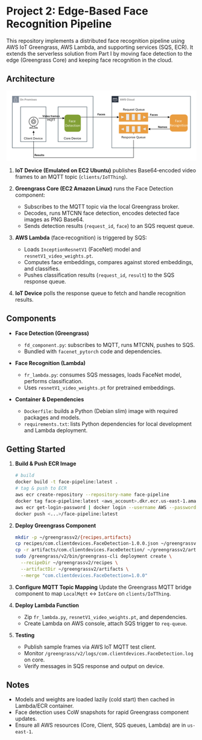 # Project 2: Edge-Based Face Recognition Pipeline

This repository implements a distributed face recognition pipeline using AWS IoT Greengrass, AWS Lambda, and supporting services (SQS, ECR). It extends the serverless solution from Part I by moving face detection to the edge (Greengrass Core) and keeping face recognition in the cloud.

## Architecture

![Architecture Diagram](architecture_diagram.png)

1. **IoT Device (Emulated on EC2 Ubuntu)** publishes Base64‑encoded video frames to an MQTT topic (`clients/IoTThing`).
2. **Greengrass Core (EC2 Amazon Linux)** runs the Face Detection component:

   * Subscribes to the MQTT topic via the local Greengrass broker.
   * Decodes, runs MTCNN face detection, encodes detected face images as PNG Base64.
   * Sends detection results (`request_id`, `face`) to an SQS request queue.
3. **AWS Lambda** (face‑recognition) is triggered by SQS:

   * Loads `InceptionResnetV1` (FaceNet) model and `resnetV1_video_weights.pt`.
   * Computes face embeddings, compares against stored embeddings, and classifies.
   * Pushes classification results (`request_id`, `result`) to the SQS response queue.
4. **IoT Device** polls the response queue to fetch and handle recognition results.

## Components

* **Face Detection (Greengrass)**

  * `fd_component.py`: subscribes to MQTT, runs MTCNN, pushes to SQS.
  * Bundled with `facenet_pytorch` code and dependencies.

* **Face Recognition (Lambda)**

  * `fr_lambda.py`: consumes SQS messages, loads FaceNet model, performs classification.
  * Uses `resnetV1_video_weights.pt` for pretrained embeddings.

* **Container & Dependencies**

  * `Dockerfile`: builds a Python (Debian slim) image with required packages and models.
  * `requirements.txt`: lists Python dependencies for local development and Lambda deployment.

## Getting Started

1. **Build & Push ECR Image**

   ```bash
   # build
   docker build -t face-pipeline:latest .
   # tag & push to ECR
   aws ecr create-repository --repository-name face-pipeline
   docker tag face-pipeline:latest <aws_account>.dkr.ecr.us-east-1.amazonaws.com/face-pipeline:latest
   aws ecr get-login-password | docker login --username AWS --password-stdin <aws_account>.dkr.ecr.us-east-1.amazonaws.com
   docker push <...>/face-pipeline:latest
   ```

2. **Deploy Greengrass Component**

   ```bash
   mkdir -p ~/greengrassv2/{recipes,artifacts}
   cp recipes/com.clientdevices.FaceDetection-1.0.0.json ~/greengrassv2/recipes/
   cp -r artifacts/com.clientdevices.FaceDetection/ ~/greengrassv2/artifacts/
   sudo /greengrass/v2/bin/greengrass-cli deployment create \
     --recipeDir ~/greengrassv2/recipes \
     --artifactDir ~/greengrassv2/artifacts \
     --merge "com.clientdevices.FaceDetection=1.0.0"
   ```

3. **Configure MQTT Topic Mapping**
   Update the Greengrass MQTT bridge component to map `LocalMqtt` ↔ `IotCore` on `clients/IoTThing`.

4. **Deploy Lambda Function**

   * Zip `fr_lambda.py`, `resnetV1_video_weights.pt`, and dependencies.
   * Create Lambda on AWS console, attach SQS trigger to `req-queue`.

5. **Testing**

   * Publish sample frames via AWS IoT MQTT test client.
   * Monitor `/greengrass/v2/logs/com.clientdevices.FaceDetection.log` on core.
   * Verify messages in SQS response and output on device.

## Notes

* Models and weights are loaded lazily (cold start) then cached in Lambda/ECR container.
* Face detection uses CoW snapshots for rapid Greengrass component updates.
* Ensure all AWS resources (Core, Client, SQS queues, Lambda) are in `us-east-1`.
